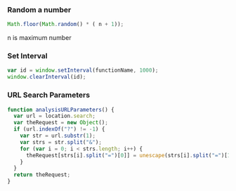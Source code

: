 ### Random a number
```javascript
Math.floor(Math.random() * ( n + 1));
```
n is maximum number

### Set Interval
```javascript
var id = window.setInterval(functionName, 1000); 
window.clearInterval(id); 
```

### URL Search Parameters
```javascript
function analysisURLParameters() {
  var url = location.search;
  var theRequest = new Object();
  if (url.indexOf("?") != -1) {
    var str = url.substr(1);
    var strs = str.split("&");
    for (var i = 0; i < strs.length; i++) {
      theRequest[strs[i].split("=")[0]] = unescape(strs[i].split("=")[1]);
    }
  }
  return theRequest;
}
```
